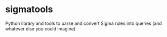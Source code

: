 # sigmatools
Python library and tools to parse and convert Sigma rules into queries (and whatever else you could imagine)
